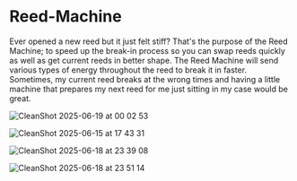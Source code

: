 # Reed-Machine
Ever opened a new reed but it just felt stiff? That's the purpose of the Reed Machine; to speed up the break-in process so you can swap reeds quickly as well as get current reeds in better shape. The Reed Machine will send various types of energy throughout the reed to break it in faster. Sometimes, my current reed breaks at the wrong times and having a little machine that prepares my next reed for me just sitting in my case would be great.

![CleanShot 2025-06-19 at 00 02 53](https://github.com/user-attachments/assets/5ac279a4-b7c5-42e3-80bb-265da047252d)



![CleanShot 2025-06-15 at 17 43 31](https://github.com/user-attachments/assets/58bc8937-7656-4338-9612-d2ef276c21c2)


![CleanShot 2025-06-18 at 23 39 08](https://github.com/user-attachments/assets/82d7a877-530c-4203-85f6-cbce032a9f74)






![CleanShot 2025-06-18 at 23 51 14](https://github.com/user-attachments/assets/d0d475da-43e0-47df-b293-fcfcd250cf97)
